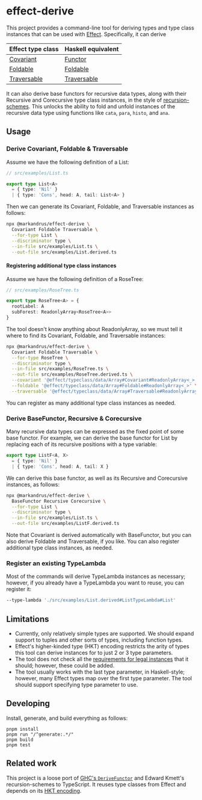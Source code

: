 effect-derive
=============

This project provides a command-line tool for deriving types and type class
instances that can be used with [Effect][effect]. Specifically, it can derive

| Effect type class            | Haskell equivalent           |
|:---------------------------- |:---------------------------- |
| [Covariant][e_covariant]     | [Functor][h_functor]         |
| [Foldable][e_foldable]       | [Foldable][h_foldable]       |
| [Traversable][e_traversable] | [Traversable][h_traversable] |

It can also derive base functors for recursive data types, along with their
Recursive and Corecursive type class instances, in the style of
[recursion-schemes][recursion_schemes]. This unlocks the ability to fold and
unfold instances of the recursive data type using functions like `cata`, `para`,
`histo`, and `ana`.

Usage
-----

### Derive Covariant, Foldable & Traversable

Assume we have the following definition of a List:

```ts
// src/examples/List.ts

export type List<A>
  = { type: 'Nil' }
  | { type: 'Cons', head: A, tail: List<A> }
```

Then we can generate its Covariant, Foldable, and Traversable instances as
follows:

```sh
npx @markandrus/effect-derive \
  Covariant Foldable Traversable \
  --for-type List \
  --discriminator type \
  --in-file src/examples/List.ts \
  --out-file src/examples/List.derived.ts
```

#### Registering additional type class instances

Assume we have the following definition of a RoseTree:

```ts
// src/examples/RoseTree.ts

export type RoseTree<A> = {
  rootLabel: A
  subForest: ReadonlyArray<RoseTree<A>>
}
```

The tool doesn't know anything about ReadonlyArray, so we must tell it where to
find its Covariant, Foldable, and Traversable instances:

```sh
npx @markandrus/effect-derive \
  Covariant Foldable Traversable \
  --for-type RoseTree \
  --discriminator type \
  --in-file src/examples/RoseTree.ts \
  --out-file src/examples/RoseTree.derived.ts \
  --covariant '@effect/typeclass/data/Array#Covariant#ReadonlyArray<_>' \
  --foldable '@effect/typeclass/data/Array#Foldable#ReadonlyArray<_>' \
  --traversable '@effect/typeclass/data/Array#Traversable#ReadonlyArray<_>'
```

You can register as many additional type class instances as needed.

### Derive BaseFunctor, Recursive & Corecursive

Many recursive data types can be expressed as the fixed point of some base
functor. For example, we can derive the base functor for List by replacing each
of its recursive positions with a type variable:

```ts
export type ListF<A, X>
  = { type: 'Nil' }
  | { type: 'Cons', head: A, tail: X }
```

We can derive this base functor, as well as its Recursive and Corecursive
instances, as follows:

```sh
npx @markandrus/effect-derive \
  BaseFunctor Recursive Corecursive \
  --for-type List \
  --discriminator type \
  --in-file src/examples/List.ts \
  --out-file src/examples/ListF.derived.ts
```

Note that Covariant is derived automatically with BaseFunctor, but you can also
derive Foldable and Traversable, if you like. You can also register additional
type class instances, as needed.

### Register an existing TypeLambda

Most of the commands will derive TypeLambda instances as necessary; however, if
you already have a TypeLambda you want to reuse, you can register it:

```sh
--type-lambda './src/examples/List.derived#ListTypeLambda#List'
```

Limitations
-----------

- Currently, only relatively simple types are supported. We should expand
  support to tuples and other sorts of types, including function types.
- Effect's higher-kinded type (HKT) encoding restricts the arity of types this
  tool can derive instances for to just 2 or 3 type parameters.
- The tool does not check all the [requirements for legal instances][reqs] that
  it should; however, these could be added.
- The tool usually works with the last type parameter, in Haskell-style;
  however, many Effect types map over the first type parameter. The tool should
  support specifying type parameter to use.

Developing
----------

Install, generate, and build everything as follows:

```
pnpm install
pnpm run "/^generate:.*/"
pnpm build
pnpm test
```

Related work
------------

This project is a loose port of [GHC's `DeriveFunctor`][ghc] and
Edward Kmett's recursion-schemes to TypeScript. It reuses type classes from
Effect and depends on its [HKT encoding][hkt].

[effect]: https://github.com/Effect-TS/effect/
[e_covariant]: https://effect-ts.github.io/effect/typeclass/Covariant.ts.html
[e_foldable]: https://effect-ts.github.io/effect/typeclass/Foldable.ts.html
[e_traversable]: https://effect-ts.github.io/effect/typeclass/Traversable.ts.html
[h_functor]: https://hackage.haskell.org/package/base/docs/Data-Functor.html
[h_foldable]: https://hackage.haskell.org/package/base/docs/Data-Foldable.html
[h_traversable]: https://hackage.haskell.org/package/base/docs/Data-Traversable.html
[recursion_schemes]: https://hackage.haskell.org/package/recursion-schemes
[reqs]: https://gitlab.haskell.org/ghc/ghc/-/wikis/commentary/compiler/derive-functor#requirements-for-legal-instances
[ghc]: https://gitlab.haskell.org/ghc/ghc/-/wikis/commentary/compiler/derive-functor
[hkt]: https://dev.to/effect/encoding-of-hkts-in-typescript-5c3
